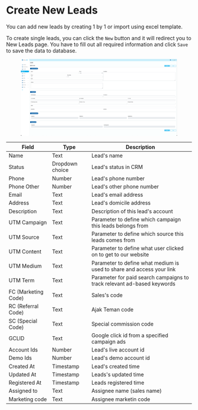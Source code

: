 # Create New Leads

You can add new leads by creating 1 by 1 or import using excel template.

To create single leads, you can click the `New` button and it will redirect you to New Leads page. You have to fill out all required information and click `Save` to save the data to database.

<figure><img src="../../.gitbook/assets/Screenshot 2023-02-07 at 17.49.51.png" alt=""><figcaption></figcaption></figure>

| Field               | Type            | Description                                                             |
| ------------------- | --------------- | ----------------------------------------------------------------------- |
| Name                | Text            | Lead's name                                                             |
| Status              | Dropdown choice | Lead's status in CRM                                                    |
| Phone               | Number          | Lead's phone number                                                     |
| Phone Other         | Number          | Lead's other phone number                                               |
| Email               | Text            | Lead's email address                                                    |
| Address             | Text            | Lead's domicile address                                                 |
| Description         | Text            | Description of this lead's account                                      |
| UTM Campaign        | Text            | Parameter to define which campaign this leads belongs from              |
| UTM Source          | Text            | Parameter to define which source this leads comes from                  |
| UTM Content         | Text            | Parameter to define what user clicked on to get to our website          |
| UTM Medium          | Text            | Parameter to define what medium is used to share and access your link   |
| UTM Term            | Text            | Parameter for paid search campaigns to track relevant ad-based keywords |
| FC (Marketing Code) | Text            | Sales's code                                                            |
| RC (Referral Code)  | Text            | Ajak Teman code                                                         |
| SC (Special Code)   | Text            | Special commission code                                                 |
| GCLID               | Text            | Google click id from a specified campaign ads                           |
| Account Ids         | Number          | Lead's live account id                                                  |
| Demo Ids            | Number          | Lead's demo account id                                                  |
| Created At          | Timestamp       | Lead's created time                                                     |
| Updated At          | Timestamp       | Leads's updated time                                                    |
| Registered At       | Timestamp       | Leads registered time                                                   |
| Assigned to         | Text            | Assignee name (sales name)                                              |
| Marketing code      | Text            | Assignee marketin code                                                  |
